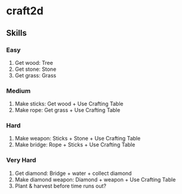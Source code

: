 # craft2d


## Skills
### Easy
1. Get wood: Tree 
2. Get stone: Stone
3. Get grass: Grass

### Medium
1. Make sticks: Get wood + Use Crafting Table
2. Make rope: Get grass + Use Crafting Table

### Hard
1. Make weapon: Sticks + Stone + Use Crafting Table
2. Make bridge: Rope + Sticks + Use Crafting Table

### Very Hard
1. Get diamond: Bridge + water + collect diamond
2. Make diamond weapon: Diamond + weapon + Use Crafting Table
3. Plant & harvest before time runs out?